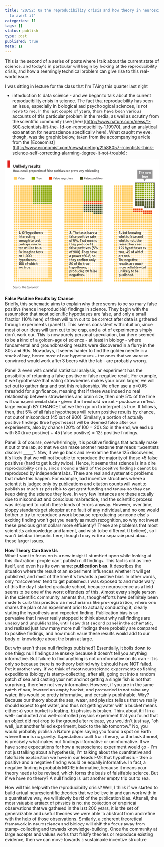 ```yaml
---
title: '20/52: On the reproducibility crisis and how theory in neuroscience can help
  to avert it'
categories: []
tags: []
status: publish
type: post
published: true
meta: {}
---
```


This is the second of a series of posts where I talk about the current state
of science, and today's in particular will begin by looking at the
reproducibility crisis, and how a seemingly technical problem can give rise to
this real-world issue.

I was sitting in lecture for the class that I'm TAing this quarter last night
- introduction to data science - and we began to talk about the current
reproducibility crisis in science. The fact that reproducibility has been an
issue, especially in biological and psychological sciences, is not news to me.
In the last couple of years, there have been various accounts of this
particular problem in the media, as well as scrutiny from the scientific
community (see [here](http://www.nature.com/news/1-500-scientists-lift-the-
lid-on-reproducibility-1.19970), and an analytical explanation for
neuroscience specifically
[here](http://www.nature.com/nrn/journal/v14/n5/abs/nrn3475.html)). What
caught my eye, though, was the graphic below, taken from the accompanying
article from the
[Economist](http://www.economist.com/news/briefing/21588057-scientists-think-
science-self-correcting-alarming-degree-it-not-trouble):

![](/squarespace_images/static_5351781ce4b0757a373c3d73_535182ade4b0bcfb2b4574dd_591fe4f015cf7d684f0745e9_1495262463305__img.png_)

**False Positive Results by Chance**  
Briefly, this schematic aims to explain why there seems to be so many false
positive (hence irreproducible) findings in science. They begin with the
assumption that most scientific hypotheses are false, and only a small
fraction (10% here) of them will turn out to be correct after data is gathered
through experiments (panel 1). This seems consistent with intuition, since
most of our ideas will turn out to be crap, and a lot of experiments simply
don't work out. This is now purely personal speculation, but there seemed to
be a kind of a golden-age of science - at least in biology - where fundamental
and groundbreaking results were discovered in a flurry in the 80s and 90s.
Nowadays, it seems harder to find the golden needle in a stack of hay, hence
most of our hypotheses - the ones that we were so convinced would work after 3
beers with the lab - are probably wrong.

Panel 2: even with careful statistical analysis, an experiment has the
possibility of returning a false positive or false negative result. For
example, if we hypothesize that eating strawberries makes your brain larger,
we will set out to gather data and test this relationship. We often use a
p=0.05 threshold for significance, meaning that if there was indeed no real
relationship between strawberries and brain size, then only 5% of the time
will our experimental data - given the threshold we set - produce an effect
large enough BY CHANCE that we then go on to interpret as true. It follows,
then, that 5% of all false hypotheses will return positive results by chance,
not out of misconduct (45 out of 900). Similarly, a portion of actually
positive findings (true hypotheses) will be deemed false after our
experiments, also by chance (20% of 100 = 20). So in the end, we end up with
80 (true positive) + 45 (false positive) = 125 positive findings.

Panel 3: of course, overwhelmingly, it is positive findings that actually make
it out of the lab, so that we can make another headline that reads "Scientists
discover _____". Now, if we go back and re-examine these 125 discoveries, it's
likely that we will not be able to reproduce the majority of those 45 false
positives (hard to get lucky twice). Hence, it seems that science is in a dire
reproducibility crisis, since around a third of the positive findings cannot
be reproduced by independent labs. There are real and systematic problems that
make this happen. For example, bad incentive structures where a scientist is
judged only by publications and citation counts will want to publish as much
as possible to get grant funding and tenure so they can keep doing the science
they love. In very few instances are these actually due to misconduct and
conscious malpractice, and the scientific process was designed to catch these
kinds of errors anyway. However, over time, sloppy standards get sloppier at
no fault of any individual, and no one would bother to try to reproduce a work
because reproducing someone else's exciting finding won't get you nearly as
much recognition, so why not invest these precious grant dollars more
efficiently? These are problems that most scientists acknowledge and lament,
and wish to be different (I believe), so I won't belabor the point here,
though I may write a separate post about these larger issues.

**How Theory Can Save Us**  
What I want to focus on is a new insight I stumbled upon while looking at this
illustration: people can't publish null findings. This fact is old as time
itself, and even has its own name: **publication bias**. It describes the
situation where the result of an experiment influences whether it will get
published, and most of the time it's towards a positive bias. In other words,
only "discoveries" tend to get published. I was exposed to and made wary of
this the day I started graduate school, because neuroscience as a field seems
to be one of the worst offenders of this. Almost every single person in the
scientific community laments this, though efforts have definitely been made to
curb this practice via mechanisms like pre-registration, where one shares the
plan of an experiment prior to actually conducting it, clearly stating the
hypothesis and expected finding. Publication bias is so pervasive that I never
really stopped to think about why null findings are unsexy and unpublishable,
until I saw that second panel in the schematic, and realized just how many
more null findings there probably are compared to positive findings, and how
much value these results would add to our body of knowledge about the brain at
large.

But why aren't these null findings published? Essentially, it boils down to
one thing: null findings are unsexy because it doesn't tell you anything
informative. But failure to find anything is not uninformative on its own - it
is only so because there is no theory behind why it should have NOT failed.
Put it another way: if we think of most neuroscience experiments as fishing
expeditions (biology is stamp-collecting, after all), going out into a random
patch of sea and casting your net and not getting a single fish is not that
surprising, therefore not very informative. However, if you are in the same
patch of sea, lowered an empty bucket, and proceeded to not raise any water,
this would be pretty informative, and certainly publishable. Why? Because our
theory about the sea, water, and physics tells us that we really should expect
to get water, and thus not getting water with a bucket means either: a) your
bucket is leaking, b) physics is broken. Think about it: if in a well-
conducted and well-controlled physics experiment that you found that an object
did not drop to the ground after release, you wouldn't just say, "oh well,
just another failed experiment, back to the lab tomorrow." No, you would
probably publish a Nature paper saying you found a spot on Earth where there
is no gravity. Expectations built from theory, or the lack thereof, is
precisely what makes null findings informative or uninformative. If we have
some expectations for how a neuroscience experiment would go - I'm not just
talking about a hypothesis, I'm talking about the quantitative and falsifiable
explanation we have in our heads FOR that hypothesis - then a positive and a
negative finding would be equally informative. In fact, a negative finding is
probably MORE informative, because it means your theory needs to be revised,
which forms the basis of falsifiable science. But if we have no theory? A null
finding is just another empty trip out to sea.

How will this help with the reproducibility crisis? Well, I think if we
started to build actual neuroscientific theories that we believe in and can
work with in a quantitative way, we will slowly be rid of the publication
bias. After all, the most valuable artifact of physics is not the collection
of empirical observations that we gathered in the last 200 years, it is the
set of generalizable and useful theories we were able to abstract from and
refine with the help of those observations. Similarly, a coherent theoretical
framework in neuroscience and biology will shift the focus away from stamp-
collecting and towards knowledge-building. Once the community at large accepts
and values works that falsify theories or reproduce existing evidence, then we
can move towards a sustainable incentive structure

